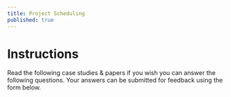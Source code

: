 ```yaml
---
title: Project Scheduling
published: true
---
```


# Instructions


Read the following case studies & papers if you wish you can answer the following questions. Your answers can be submitted for feedback using the form below. 
